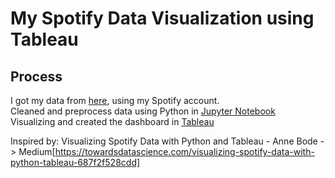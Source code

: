 # My Spotify Data Visualization using Tableau


## Process
I got my data from [here](https://www.spotify.com/id/account/privacy/), using my Spotify account.       
Cleaned and preprocess data using Python in [Jupyter Notebook](https://github.com/ariqmuh/Portfolios/blob/main/My_Spotify_Data_Visualization/my_spotify_data.ipynb)       
Visualizing and created the dashboard in [Tableau](https://public.tableau.com/app/profile/muhammad.ariq.budipraja11/viz/SpotifyAriq/AriqsSpotifyRecord)         


Inspired by: Visualizing Spotify Data with Python and Tableau - Anne Bode -> Medium[https://towardsdatascience.com/visualizing-spotify-data-with-python-tableau-687f2f528cdd]
